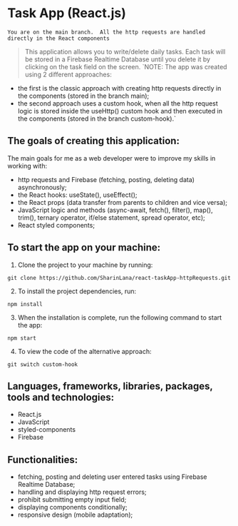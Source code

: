 # Task App (React.js)

`You are on the main branch. 
All the http requests are handled directly in the React components`

> This application allows you to write/delete daily tasks. Each task will be stored in a Firebase Realtime Database until you delete it by clicking on the task field on the screen.
> `NOTE: The app was created using 2 different approaches:

- the first is the classic approach with creating http requests directly in the components (stored in the branch main);
- the second approach uses a custom hook, when all the http request logic is stored inside the useHttp() custom hook and then executed in the components (stored in the branch custom-hook).`

## The goals of creating this application:

The main goals for me as a web developer were to improve my skills in working with:

- http requests and Firebase (fetching, posting, deleting data) asynchronously;
- the React hooks: useState(), useEffect();
- the React props (data transfer from parents to children and vice versa);
- JavaScript logic and methods (async-await, fetch(), filter(), map(), trim(), ternary operator, if/else statement, spread operator, etc);
- React styled components;

## To start the app on your machine:

1. Clone the project to your machine by running:

```
git clone https://github.com/SharinLana/react-taskApp-httpRequests.git
```

2. To install the project dependencies, run:

```
npm install
```

3. When the installation is complete, run the following command to start the app:

```
npm start
```

4. To view the code of the alternative approach:

```
git switch custom-hook
```

## Languages, frameworks, libraries, packages, tools and technologies:

- React.js
- JavaScript
- styled-components
- Firebase

## Functionalities:

- fetching, posting and deleting user entered tasks using Firebase Realtime Database;
- handling and displaying http request errors;
- prohibit submitting empty input field;
- displaying components conditionally;
- responsive design (mobile adaptation);
